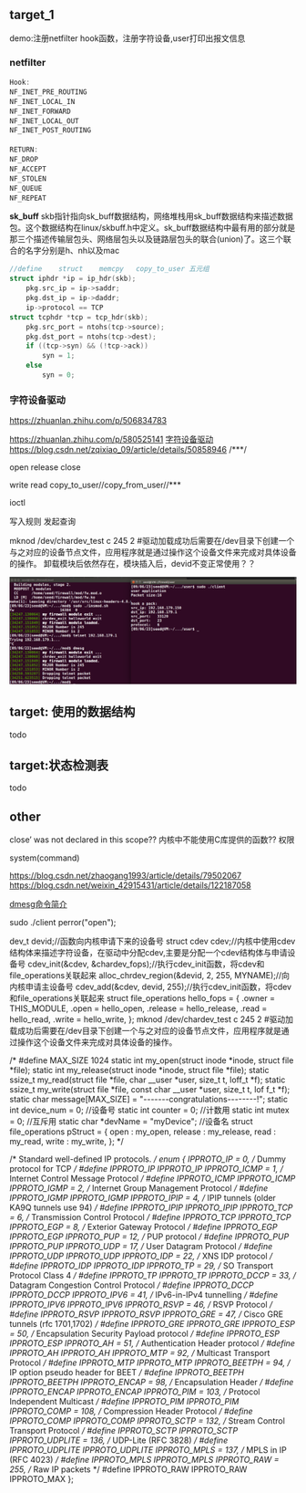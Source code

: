 ## target_1

demo:注册netfilter hook函数，注册字符设备,user打印出报文信息

### netfilter

```c
Hook:
NF_INET_PRE_ROUTING
NF_INET_LOCAL_IN
NF_INET_FORWARD
NF_INET_LOCAL_OUT
NF_INET_POST_ROUTING

RETURN:
NF_DROP
NF_ACCEPT
NF_STOLEN
NF_QUEUE
NF_REPEAT
```

**sk_buff**
skb指针指向sk_buff数据结构，网络堆栈用sk_buff数据结构来描述数据包。这个数据结构在linux/skbuff.h中定义。sk_buff数据结构中最有用的部分就是那三个描述传输层包头、网络层包头以及链路层包头的联合(union)了。这三个联合的名字分别是h、nh以及mac

```c
//define    struct    memcpy   copy_to_user	五元组
struct iphdr *ip = ip_hdr(skb);
	pkg.src_ip = ip->saddr;
	pkg.dst_ip = ip->daddr;
    ip->protocol == TCP
struct tcphdr *tcp = tcp_hdr(skb);
    pkg.src_port = ntohs(tcp->source);
    pkg.dst_port = ntohs(tcp->dest);
    if ((tcp->syn) && (!tcp->ack))
        syn = 1;
    else
        syn = 0;
```


### 字符设备驱动

https://zhuanlan.zhihu.com/p/506834783

https://zhuanlan.zhihu.com/p/580525141
[字符设备驱动](https://blog.csdn.net/weixin_42314225/article/details/81112217)
https://blog.csdn.net/zqixiao_09/article/details/50858946   /***/


open release close

write read
copy_to_user//copy_from_user//***

ioctl

写入规则
发起查询

mknod /dev/chardev_test c 245 2
#驱动加载成功后需要在/dev目录下创建一个与之对应的设备节点文件，应用程序就是通过操作这个设备文件来完成对具体设备的操作。
卸载模块后依然存在，模块插入后，devid不变正常使用？？


![demo](./assets/demo.png)

## target: 使用的数据结构
todo


## target:状态检测表
todo

## other

close’ was not declared in this scope??
内核中不能使用C库提供的函数??
权限

system(command)

https://blog.csdn.net/zhaogang1993/article/details/79502067
https://blog.csdn.net/weixin_42915431/article/details/122187058

[dmesg命令简介](https://blog.csdn.net/guotianqing/article/details/108401743)

sudo ./client
perror("open");


dev_t devid;//函数向内核申请下来的设备号
struct cdev cdev;//内核中使用cdev结构体来描述字符设备，在驱动中分配cdev,主要是分配一个cdev结构体与申请设备号
cdev_init(&cdev, &chardev_fops);//执行cdev_init函数，将cdev和file_operations关联起来
alloc_chrdev_region(&devid, 2, 255, MYNAME);//向内核申请主设备号
cdev_add(&cdev, devid, 255);//执行cdev_init函数，将cdev和file_operations关联起来
struct file_operations hello_fops = {
	.owner = THIS_MODULE,
	.open = hello_open,
	.release = hello_release,
	.read = hello_read,
	.write = hello_write,
};
mknod /dev/chardev_test c 245 2
#驱动加载成功后需要在/dev目录下创建一个与之对应的设备节点文件，应用程序就是通过操作这个设备文件来完成对具体设备的操作。


/*
#define MAX_SIZE 1024
static int my_open(struct inode *inode, struct file *file);
static int my_release(struct inode *inode, struct file *file);
static ssize_t my_read(struct file *file, char __user *user, size_t t, loff_t *f);
static ssize_t my_write(struct file *file, const char __user *user, size_t t, lof f_t *f);
static char message[MAX_SIZE] = "-------congratulations--------!";
static int device_num = 0;         //设备号
static int counter = 0;            //计数用
static int mutex = 0;              //互斥用
static char *devName = "myDevice"; //设备名
struct file_operations pStruct =
    {
        open : my_open,
        release : my_release,
        read : my_read,
        write : my_write,
    };
*/

/* Standard well-defined IP protocols.  */
enum {
  IPPROTO_IP = 0,		/* Dummy protocol for TCP		*/
#define IPPROTO_IP		IPPROTO_IP
  IPPROTO_ICMP = 1,		/* Internet Control Message Protocol	*/
#define IPPROTO_ICMP		IPPROTO_ICMP
  IPPROTO_IGMP = 2,		/* Internet Group Management Protocol	*/
#define IPPROTO_IGMP		IPPROTO_IGMP
  IPPROTO_IPIP = 4,		/* IPIP tunnels (older KA9Q tunnels use 94) */
#define IPPROTO_IPIP		IPPROTO_IPIP
  IPPROTO_TCP = 6,		/* Transmission Control Protocol	*/
#define IPPROTO_TCP		IPPROTO_TCP
  IPPROTO_EGP = 8,		/* Exterior Gateway Protocol		*/
#define IPPROTO_EGP		IPPROTO_EGP
  IPPROTO_PUP = 12,		/* PUP protocol				*/
#define IPPROTO_PUP		IPPROTO_PUP
  IPPROTO_UDP = 17,		/* User Datagram Protocol		*/
#define IPPROTO_UDP		IPPROTO_UDP
  IPPROTO_IDP = 22,		/* XNS IDP protocol			*/
#define IPPROTO_IDP		IPPROTO_IDP
  IPPROTO_TP = 29,		/* SO Transport Protocol Class 4	*/
#define IPPROTO_TP		IPPROTO_TP
  IPPROTO_DCCP = 33,		/* Datagram Congestion Control Protocol */
#define IPPROTO_DCCP		IPPROTO_DCCP
  IPPROTO_IPV6 = 41,		/* IPv6-in-IPv4 tunnelling		*/
#define IPPROTO_IPV6		IPPROTO_IPV6
  IPPROTO_RSVP = 46,		/* RSVP Protocol			*/
#define IPPROTO_RSVP		IPPROTO_RSVP
  IPPROTO_GRE = 47,		/* Cisco GRE tunnels (rfc 1701,1702)	*/
#define IPPROTO_GRE		IPPROTO_GRE
  IPPROTO_ESP = 50,		/* Encapsulation Security Payload protocol */
#define IPPROTO_ESP		IPPROTO_ESP
  IPPROTO_AH = 51,		/* Authentication Header protocol	*/
#define IPPROTO_AH		IPPROTO_AH
  IPPROTO_MTP = 92,		/* Multicast Transport Protocol		*/
#define IPPROTO_MTP		IPPROTO_MTP
  IPPROTO_BEETPH = 94,		/* IP option pseudo header for BEET	*/
#define IPPROTO_BEETPH		IPPROTO_BEETPH
  IPPROTO_ENCAP = 98,		/* Encapsulation Header			*/
#define IPPROTO_ENCAP		IPPROTO_ENCAP
  IPPROTO_PIM = 103,		/* Protocol Independent Multicast	*/
#define IPPROTO_PIM		IPPROTO_PIM
  IPPROTO_COMP = 108,		/* Compression Header Protocol		*/
#define IPPROTO_COMP		IPPROTO_COMP
  IPPROTO_SCTP = 132,		/* Stream Control Transport Protocol	*/
#define IPPROTO_SCTP		IPPROTO_SCTP
  IPPROTO_UDPLITE = 136,	/* UDP-Lite (RFC 3828)			*/
#define IPPROTO_UDPLITE		IPPROTO_UDPLITE
  IPPROTO_MPLS = 137,		/* MPLS in IP (RFC 4023)		*/
#define IPPROTO_MPLS		IPPROTO_MPLS
  IPPROTO_RAW = 255,		/* Raw IP packets			*/
#define IPPROTO_RAW		IPPROTO_RAW
  IPPROTO_MAX
};